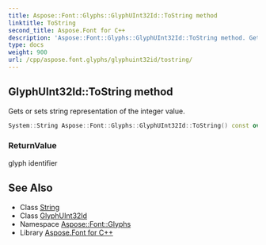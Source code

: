 ```yaml
---
title: Aspose::Font::Glyphs::GlyphUInt32Id::ToString method
linktitle: ToString
second_title: Aspose.Font for C++
description: 'Aspose::Font::Glyphs::GlyphUInt32Id::ToString method. Gets or sets string representation of the integer value in C++.'
type: docs
weight: 900
url: /cpp/aspose.font.glyphs/glyphuint32id/tostring/
---
```

## GlyphUInt32Id::ToString method


Gets or sets string representation of the integer value.

```cpp
System::String Aspose::Font::Glyphs::GlyphUInt32Id::ToString() const override
```


### ReturnValue

glyph identifier

## See Also

* Class [String](../../../system/string/)
* Class [GlyphUInt32Id](../)
* Namespace [Aspose::Font::Glyphs](../../)
* Library [Aspose.Font for C++](../../../)
